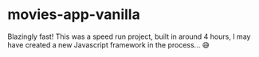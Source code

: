 # movies-app-vanilla
Blazingly fast!
This was a speed run project, built in around 4 hours, I may have created a new Javascript framework in the process...  😅
